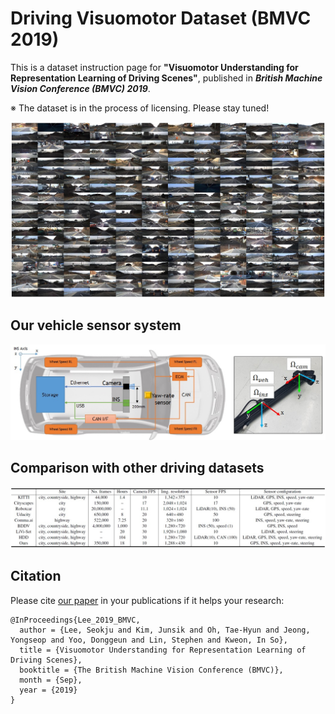 # Driving Visuomotor Dataset (BMVC 2019)

This is a dataset instruction page for 
**"Visuomotor Understanding for Representation Learning of Driving Scenes"**,
published in ***British Machine Vision Conference (BMVC) 2019***.

※ The dataset is in the process of licensing. Please stay tuned!

<img src="./misc/collage.jpg">


## Our vehicle sensor system

<img src="./misc/vehicle.jpg">


## Comparison with other driving datasets

<img src="./misc/table.jpg">


## Citation
Please cite [our paper](http://bmvc2019.org/wp-content/uploads/papers/0002-paper.pdf) in your publications if it helps your research:
    
    @InProceedings{Lee_2019_BMVC,
      author = {Lee, Seokju and Kim, Junsik and Oh, Tae-Hyun and Jeong, Yongseop and Yoo, Donggeun and Lin, Stephen and Kweon, In So},
      title = {Visuomotor Understanding for Representation Learning of Driving Scenes},
      booktitle = {The British Machine Vision Conference (BMVC)},
      month = {Sep},
      year = {2019}
    }
